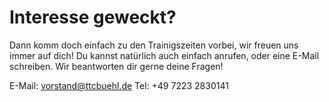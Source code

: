 # Interesse geweckt?

Dann komm doch einfach zu den Trainigszeiten vorbei, wir freuen uns immer auf dich!
Du kannst natürlich auch einfach anrufen, oder eine E-Mail schreiben. Wir beantworten dir gerne deine Fragen!

E-Mail: [vorstand@ttcbuehl.de](mailto:vorstand@ttcbuehl.de)
Tel: +49 7223 2830141

